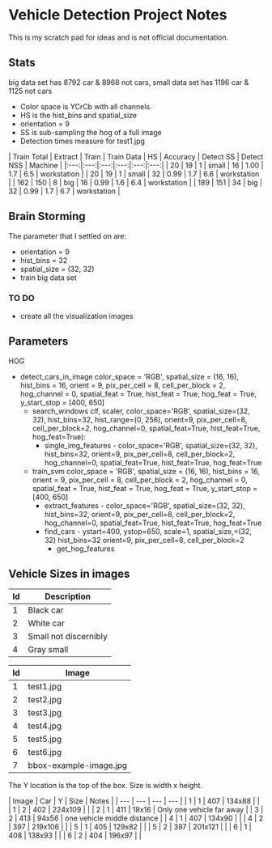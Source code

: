 # Vehicle Detection Project Notes

This is my scratch pad for ideas and is not official documentation.

## Stats

big data set has 8792 car & 8968 not cars,
small data set has 1196 car & 1125 not cars

  - Color space is YCrCb with all channels.
  - HS is the hist_bins and spatial_size
  - orientation = 9
  - SS is sub-sampling the hog of a full image
  - Detection times measure for test1.jpg

| Train Total | Extract | Train | Train Data | HS | Accuracy | Detect SS | Detect NSS | Machine  |
|:---:|:---:|:---:|:---:|:---:|:---:|
| 20 | 19 | 1 | small | 16 | 1.00 | 1.7 | 6.5 | workstation |
| 20 | 19 | 1 | small | 32 | 0.99 | 1.7 | 6.6 | workstation |
| 162 | 150 | 8 | big | 16 | 0.99 | 1.6 | 6.4 | workstation |
| 189 | 151 | 34 | big | 32 | 0.99 | 1.7 | 6.7 | workstation |

## Brain Storming

The parameter that I settled on are:
  - orientation = 9
  - hist_bins = 32
  - spatial_size = (32, 32)
  - train big data set


### TO DO
  - create all the visualization images

## Parameters

HOG

+ detect_cars_in_image color_space = 'RGB', spatial_size = (16, 16), hist_bins = 16,
                        orient = 9, pix_per_cell = 8, cell_per_block = 2, hog_channel = 0,
                        spatial_feat = True, hist_feat = True, hog_feat = True, y_start_stop = [400, 650]
  - search_windows clf, scaler, color_space='RGB', spatial_size=(32, 32), hist_bins=32, hist_range=(0, 256),
                          orient=9, pix_per_cell=8, cell_per_block=2, hog_channel=0,
                          spatial_feat=True, hist_feat=True, hog_feat=True):
     * single_img_features -  color_space='RGB', spatial_size=(32, 32), hist_bins=32,
                          orient=9, pix_per_cell=8, cell_per_block=2, hog_channel=0,
                          spatial_feat=True, hist_feat=True, hog_feat=True
  - train_svm color_space = 'RGB', spatial_size = (16, 16), hist_bins = 16,
                          orient = 9, pix_per_cell = 8, cell_per_block = 2, hog_channel = 0,
                          spatial_feat = True, hist_feat = True, hog_feat = True, y_start_stop = [400, 650]
     * extract_features - color_space='RGB', spatial_size=(32, 32), hist_bins=32,
                          orient=9, pix_per_cell=8, cell_per_block=2, hog_channel=0,
                          spatial_feat=True, hist_feat=True, hog_feat=True
     * find_cars - ystart=400, ystop=650, scale=1, spatial_size,=(32, 32) hist_bins=32
                          orient=9, pix_per_cell=8, cell_per_block=2
       + get_hog_features


## Vehicle Sizes in images

| Id | Description |
| --- | --- |
| 1 | Black car |
| 2 | White car |
| 3 | Small not discernibly |
| 4 | Gray small |

| Id | Image |
| --- | --- |
| 1 | test1.jpg |
| 2 | test2.jpg |
| 3 | test3.jpg |
| 4 | test4.jpg |
| 5 | test5.jpg |
| 6 | test6.jpg |
| 7 | bbox-example-image.jpg |

The Y location is the top of the box. Size is width x height.

| Image | Car | Y | Size | Notes |
| --- | --- | --- | --- |
|  1  | 1 | 407 | 134x88 | |
|  1  | 2 | 402 | 224x109 | |
|  2  | 1 | 411 | 18x16 | Only one vehicle far away |
|  3  | 2 | 413 | 94x56 | one vehicle middle distance |
|  4  | 1 | 407 | 134x90 | |
|  4  | 2 | 397 | 219x106 | |
|  5  | 1 | 405 | 129x82 | |
|  5  | 2 | 397 | 201x121 | |
|  6  | 1 | 408 | 138x93 | |
|  6  | 2 | 404 | 196x97 | |
